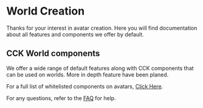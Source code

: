 # World Creation
Thanks for your interest in avatar creation. Here you will find documentation about all features and components we offer by default.

## CCK World components
We offer a wide range of default features along with CCK components that can be used on worlds.
More in depth feature have been planed.

For a full list of whitelisted components on avatars, [Click Here](whitelisted-components.md).

For any questions, refer to the [FAQ](../faq.md) for help.